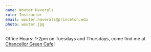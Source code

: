 ```yaml
---
name: Wouter Haverals
role: Instructor
email: wouter.haverals@princeton.edu
photo: wouter.jpg
---
```


Office Hours: 1-2pm on Tuesdays and Thursdays, come find me at [Chancellor Green Cafe](https://dining.princeton.edu/where-eat/chancellor-green-cafe)!
<!--
[Schedule an appointment](#){: .btn .btn-outline }
-->
